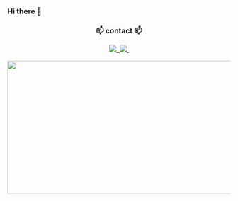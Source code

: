 ### Hi there 👋

<!--
**soheeGit/soheeGit** is a ✨ _special_ ✨ repository because its `README.md` (this file) appears on your GitHub profile.

Here are some ideas to get you started:

- 🔭 I’m currently working on ...
- 🌱 I’m currently learning ...
- 👯 I’m looking to collaborate on ...
- 🤔 I’m looking for help with ...
- 💬 Ask me about ...
- 📫 How to reach me: ...
- 😄 Pronouns: ...
- ⚡ Fun fact: ...
-->

<h3 align="center">📫 contact 📫</h3>
<div align="center">
  <a href="https://63wlsthgml.tistory.com">
    <img src="http://img.shields.io/badge/tistory-1EBC8F"/>&nbsp
  </a>
  <a href="mailto:63wlsthgml@gmail.com">
    <img src="http://img.shields.io/badge/63wlsthgml@gmail.com-D14836"/>&nbsp
  </a>
</div>

<br>
<a href="https://www.gitanimals.org/en_US?utm_medium=image&utm_source=soheeGit&utm_content=farm">
<img
  src="https://render.gitanimals.org/farms/soheeGit"
  width="600"
  height="300"
/>
</a>
